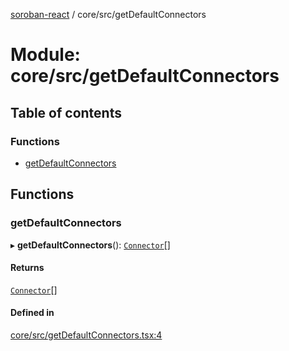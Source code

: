 [soroban-react](../README.md) / core/src/getDefaultConnectors

# Module: core/src/getDefaultConnectors

## Table of contents

### Functions

- [getDefaultConnectors](core_src_getDefaultConnectors.md#getdefaultconnectors)

## Functions

### getDefaultConnectors

▸ **getDefaultConnectors**(): [`Connector`](types_src.md#connector)[]

#### Returns

[`Connector`](types_src.md#connector)[]

#### Defined in

[core/src/getDefaultConnectors.tsx:4](https://github.com/mauroepce/soroban-react/blob/486e5d4/packages/core/src/getDefaultConnectors.tsx#L4)
